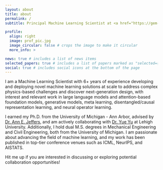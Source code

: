 ```yaml
---
layout: about
title: about
permalink: /
subtitle: Principal Machine Learning Scientist at <a href="https://gem-innovation.com/">Global Engineering & Materials, Inc.</a>, Princeton, NJ.

profile:
  align: right
  image: prof_pic.jpg
  image_circular: false # crops the image to make it circular
  more_info: >

news: true # includes a list of news items
selected_papers: true # includes a list of papers marked as "selected={true}"
social: true # includes social icons at the bottom of the page
---
```


I am a Machine Learning Scientist with 6+ years of experience developing and deploying novel machine learning solutions at scale to address complex physics-based challenges and discover next-generation design, with interest and relevant work in large language models and attention-based foundation models, generative models, meta learning, disentangled/causal representation learning, and neural operator learning.

I earned my Ph.D. from the University of Michigan - Ann Arbor, advised by [Dr. Ann E. Jeffers](https://cee.engin.umich.edu/people/jeffers-ann/), and am actively collaborating with [Dr. Yue Yu](https://www.lehigh.edu/~yuy214/) at Lehigh University. Additionally, I hold dual M.S. degrees in Mechanical Engineering and Civil Engineering, both from the University of Michigan. I am passionate about advancing the field of machine learning, and my work has been published in top-tier conference venues such as ICML, NeurIPS, and AISTATS.

Hit me up if you are interested in discussing or exploring potential collaboration opportunities!
